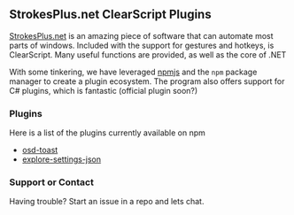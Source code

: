 ## StrokesPlus.net ClearScript Plugins

[StrokesPlus.net](https://www.strokesplus.net/) is an amazing piece of software that can automate most parts of windows. Included with the support for gestures and hotkeys, is ClearScript. Many useful functions are provided, as well as the core of .NET

With some tinkering, we have leveraged [npmjs](https://npmjs.org) and the `npm` package manager to create a plugin ecosystem. The program also offers support for C# plugins, which is fantastic (official plugin soon?) 

### Plugins

Here is a list of the plugins currently available on npm

- [osd-toast](https://github.com/spcsp/osd-toast)
- [explore-settings-json](https://github.com/spcsp/explore-settings-json)

### Support or Contact

Having trouble? Start an issue in a repo and lets chat.